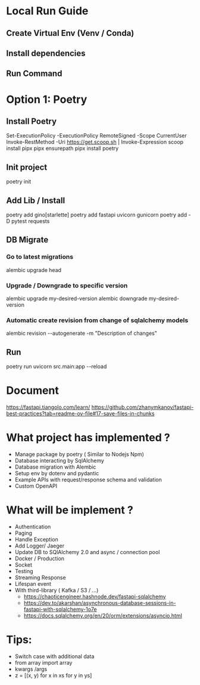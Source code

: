 # Local Run Guide
## Create Virtual Env (Venv / Conda)
## Install dependencies
## Run Command

# Option 1: Poetry
## Install Poetry
Set-ExecutionPolicy -ExecutionPolicy RemoteSigned -Scope CurrentUser
Invoke-RestMethod -Uri https://get.scoop.sh | Invoke-Expression
scoop install pipx
pipx ensurepath
pipx install poetry

## Init project
poetry init

## Add Lib / Install
poetry add gino[starlette]
poetry add fastapi uvicorn gunicorn
poetry add -D pytest requests

## DB Migrate
### Go to latest migrations
alembic upgrade head
### Upgrade / Downgrade to specific version
alembic upgrade my-desired-version
alembic downgrade my-desired-version
### Automatic create revision from change of sqlalchemy models
alembic revision --autogenerate -m "Description of changes"

## Run
poetry run uvicorn src.main:app --reload

# Document
https://fastapi.tiangolo.com/learn/
https://github.com/zhanymkanov/fastapi-best-practices?tab=readme-ov-file#17-save-files-in-chunks


# What project has implemented ?
- Manage package by poetry ( Similar to Nodejs Npm)
- Database interacting by SqlAlchemy
- Database migration with Alembic
- Setup env by dotenv and pydantic
- Example APIs with request/response schema and validation
- Custom OpenAPI
# What will be implement ?
- Authentication
- Paging
- Handle Exception
- Add Logger/ Jaeger
- Update DB to SQlAlchemy 2.0 and async / connection pool
- Docker / Production
- Socket
- Testing
- Streaming Response
- Lifespan event
- With third-library ( Kafka / S3 / ...)
    + https://chaoticengineer.hashnode.dev/fastapi-sqlalchemy
    + https://dev.to/akarshan/asynchronous-database-sessions-in-fastapi-with-sqlalchemy-1o7e
    + https://docs.sqlalchemy.org/en/20/orm/extensions/asyncio.html
# Tips:
- Switch case with additional data
- from array import array
- kwargs /args
- z = [(x, y) for x in xs for y in ys]
